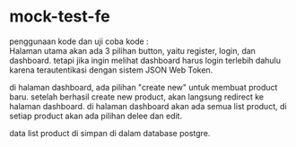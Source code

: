 # mock-test-fe

penggunaan kode dan uji coba kode :  
Halaman utama akan ada 3 pilihan button, yaitu register, login, dan dashboard. tetapi jika ingin melihat dashboard harus login terlebih dahulu karena terautentikasi dengan sistem JSON Web Token.

di halaman dashboard, ada pilihan "create new" untuk membuat product baru. setelah berhasil create new product, akan langsung redirect ke halaman dashboard. di halaman dashboard akan ada semua list product, di setiap product akan ada pilihan delee dan edit.

data list product di simpan di dalam database postgre.
